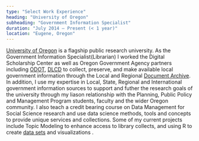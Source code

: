 ```yaml
---
type: "Select Work Experience"
heading: "University of Oregon"
subheading: "Government Information Specialist"
duration: "July 2014 – Present (< 1 year)"
location: "Eugene, Oregon"
---
```


<a href="http://uoregon.edu/" target="_blank">University of Oregon</a> is a flagship public research university. As the Government Information Specialist(Librarian) I worked the Digital Scholarship Center as well as Oregon Government Agency partners including <a href= http://www.oregon.gov/odot/pages/index.aspx target="_blank">ODOT</a>, <a href=http://www.oregon.gov/lcd/Pages/index.aspx target="_blank"> DLCD</a> to collect, preserve, and make available local government information through the Local and Regional <a href=https://scholarsbank.uoregon.edu/xmlui/handle/1794/7549>Document Archive</a>.  In addition, I use my expertise in Local, State, Regional and International government information sources to support and futher the research goals of the university through my liason relationship with the Planning, Public Policy and Management Program students, faculty and the wider Oregon community. I also teach a credit bearing course on Data Management for Social Science research and use data science methods, tools and concepts to provide unique services and collections.  Some of my current projects include Topic Modeling to enhance access to library collects, and using R to create <a href="https://github.com/UODocCenter/990sandEOBMFmerged" target="_blank">data sets</a> and visualizations .
